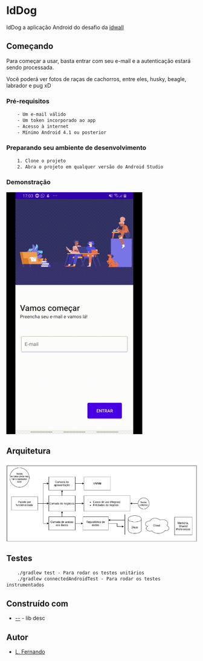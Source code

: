 # IdDog

IdDog a aplicação Android do desafio da [idwall](https://idwall.co/)

## Começando

Para começar a usar, basta entrar com seu e-mail e a autenticação estará sendo processada.

Você poderá ver fotos de raças de cachorros, entre eles, husky, beagle, labrador e pug xD

### Pré-requisitos

```
    - Um e-mail válido
    - Um token incorporado ao app
    - Acesso à internet
    - Mínimo Android 4.1 ou posterior 
```

### Preparando seu ambiente de desenvolvimento

```
    1. Clone o projeto
    2. Abra o projeto em qualquer versão do Android Studio
```

### Demonstração
![demo](./iddog.gif)

## Arquitetura

![arch](iddog.png)

## Testes
```
    ./gradlew test - Para rodar os testes unitários
    ./gradlew connectedAndroidTest - Para rodar os testes instrumentados
```

## Construído com

* [--]() - lib desc

## Autor

* [L. Fernando](https://github.com/ferrugemm)